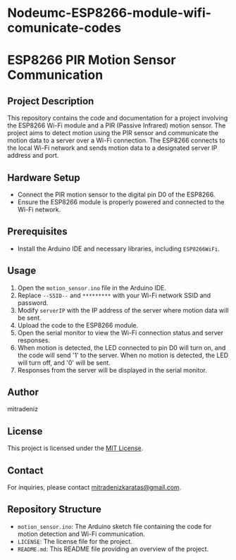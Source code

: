 # Nodeumc-ESP8266-module-wifi-comunicate-codes
# ESP8266 PIR Motion Sensor Communication

## Project Description
This repository contains the code and documentation for a project involving the ESP8266 Wi-Fi module and a PIR (Passive Infrared) motion sensor. The project aims to detect motion using the PIR sensor and communicate the motion data to a server over a Wi-Fi connection. The ESP8266 connects to the local Wi-Fi network and sends motion data to a designated server IP address and port.

## Hardware Setup
- Connect the PIR motion sensor to the digital pin D0 of the ESP8266.
- Ensure the ESP8266 module is properly powered and connected to the Wi-Fi network.

## Prerequisites
- Install the Arduino IDE and necessary libraries, including `ESP8266WiFi`.

## Usage
1. Open the `motion_sensor.ino` file in the Arduino IDE.
2. Replace `--SSID--` and `*********` with your Wi-Fi network SSID and password.
3. Modify `serverIP` with the IP address of the server where motion data will be sent.
4. Upload the code to the ESP8266 module.
5. Open the serial monitor to view the Wi-Fi connection status and server responses.
6. When motion is detected, the LED connected to pin D0 will turn on, and the code will send '1' to the server. When no motion is detected, the LED will turn off, and '0' will be sent.
7. Responses from the server will be displayed in the serial monitor.

## Author
mitradeniz

## License
This project is licensed under the [MIT License](LICENSE).

## Contact
For inquiries, please contact [mitradenizkaratas@gmail.com](mailto:mitradenizkaratas@gmail.com).

## Repository Structure
- `motion_sensor.ino`: The Arduino sketch file containing the code for motion detection and Wi-Fi communication.
- `LICENSE`: The license file for the project.
- `README.md`: This README file providing an overview of the project.

